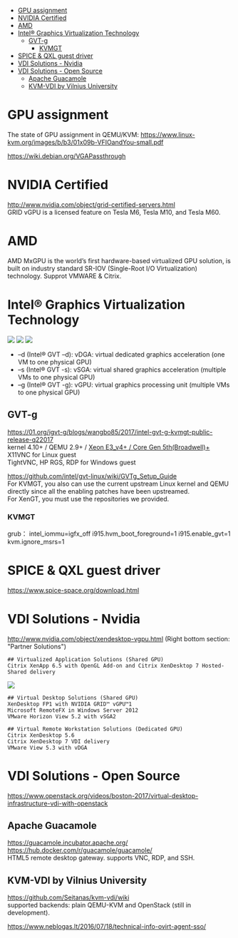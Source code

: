 <!-- TOC -->

- [GPU assignment](#gpu-assignment)
- [NVIDIA Certified](#nvidia-certified)
- [AMD](#amd)
- [Intel® Graphics Virtualization Technology](#intel®-graphics-virtualization-technology)
    - [GVT-g](#gvt-g)
        - [KVMGT](#kvmgt)
- [SPICE & QXL guest driver](#spice--qxl-guest-driver)
- [VDI Solutions - Nvidia](#vdi-solutions---nvidia)
- [VDI Solutions - Open Source](#vdi-solutions---open-source)
    - [Apache Guacamole](#apache-guacamole)
    - [KVM-VDI by Vilnius University](#kvm-vdi-by-vilnius-university)

<!-- /TOC -->

# GPU assignment
The state of GPU assignment in QEMU/KVM: https://www.linux-kvm.org/images/b/b3/01x09b-VFIOandYou-small.pdf

https://wiki.debian.org/VGAPassthrough

# NVIDIA Certified
http://www.nvidia.com/object/grid-certified-servers.html  
GRID vGPU is a licensed feature on Tesla M6, Tesla M10, and Tesla M60.

# AMD
AMD MxGPU is the world’s first hardware-based virtualized GPU solution, is built on industry standard SR-IOV (Single-Root I/O Virtualization) technology. Supprot VMWARE & Citrix.

# Intel® Graphics Virtualization Technology
![](https://01.org/sites/default/files/users/u16902/graphics_virtualization_update_figure_1.png) 
![](https://01.org/sites/default/files/users/u16902/graphics_virtualization_update_figure_2.png) 
![](https://01.org/sites/default/files/users/u16902/graphics_virtualization_update_figure_3.png)

* –d (Intel® GVT –d): vDGA: virtual dedicated graphics acceleration (one VM to one physical GPU)
* –s (Intel® GVT -s): vSGA: virtual shared graphics acceleration (multiple VMs to one physical GPU)
* –g (Intel® GVT -g): vGPU: virtual graphics processing unit (multiple VMs to one physical GPU)

## GVT-g
https://01.org/igvt-g/blogs/wangbo85/2017/intel-gvt-g-kvmgt-public-release-q22017  
kernel 4.10+ / QEMU 2.9+ / [Xeon E3_v4+ / Core Gen 5th(Broadwell)+](https://en.wikipedia.org/wiki/List_of_Intel_graphics_processing_units#Eighth_generation)  
X11VNC for Linux guest  
TightVNC, HP RGS, RDP for Windows guest  

https://github.com/intel/gvt-linux/wiki/GVTg_Setup_Guide  
For KVMGT, you also can use the current upstream Linux kernel and QEMU directly since all the enabling patches have been upstreamed.  
For XenGT, you must use the repositories we provided.

### KVMGT
grub：  intel_iommu=igfx_off i915.hvm_boot_foreground=1 i915.enable_gvt=1 kvm.ignore_msrs=1

# SPICE & QXL guest driver
https://www.spice-space.org/download.html

# VDI Solutions - Nvidia
http://www.nvidia.com/object/xendesktop-vgpu.html
(Right bottom section: "Partner Solutions")

    ## Virtualized Application Solutions (Shared GPU)
    Citrix XenApp 6.5 with OpenGL Add-on and Citrix XenDesktop 7 Hosted-Shared delivery

![](http://www.nvidia.com/content/cloud-computing/images/gridtechnology-softwarediagram-xenapp.png)

    ## Virtual Desktop Solutions (Shared GPU)
    XenDesktop FP1 with NVIDIA GRID™ vGPU™1
    Microsoft RemoteFX in Windows Server 2012
    VMware Horizon View 5.2 with vSGA2

    ## Virtual Remote Workstation Solutions (Dedicated GPU)
    Citrix XenDesktop 5.6
    Citrix XenDesktop 7 VDI delivery
    VMware View 5.3 with vDGA

# VDI Solutions - Open Source
https://www.openstack.org/videos/boston-2017/virtual-desktop-infrastructure-vdi-with-openstack

## Apache Guacamole
https://guacamole.incubator.apache.org/  
https://hub.docker.com/r/guacamole/guacamole/  
HTML5 remote desktop gateway. supports VNC, RDP, and SSH.

## KVM-VDI by Vilnius University
https://github.com/Seitanas/kvm-vdi/wiki  
supported backends: plain QEMU-KVM and OpenStack (still in development).

https://www.neblogas.lt/2016/07/18/technical-info-ovirt-agent-sso/